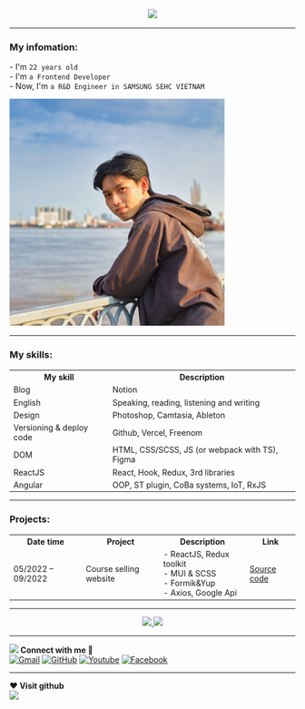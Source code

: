<p align="center">
    <a href="https://github.com/NguyenTheLuan">
        <img
            src="https://readme-typing-svg.herokuapp.com/?lines=My+fullname+is+Nguy%E1%BB%85n+Th%E1%BA%BF+Lu%C3%A2n;I%27m+a+Front-end+web+developer;In+the+future+fullstack+developer&center=true&width=500&height=50">
<hr/>
    </a>
    <h3>My infomation:</h3>
    <p>- I'm <code>22 years old</code>
    <br/>- I'm <code>a Frontend Developer</code>
    <br/> - Now, I'm <code>a R&D Engineer in SAMSUNG SEHC VIETNAM</code></p>
    <img height="400" src="./images/BachDang.jpg"/>
<hr/>
   
</p>

<h3>My skills:</h3>
<table>
  <tr>
    <th>My skill</th>
    <th>Description</th>
  </tr>
  <tr>
    <td>Blog</td>
    <td>Notion</td>
  </tr>
  <tr>
    <td>English</td>
    <td>Speaking, reading, listening and writing</td>
  </tr>
  <tr>
    <td>Design</td>
    <td>Photoshop, Camtasia, Ableton</td>
  </tr>
  <tr>
    <td>Versioning & deploy code</td>
    <td>Github, Vercel, Freenom</td>
  </tr>
  <tr>
    <td>DOM</td>
    <td>HTML, CSS/SCSS, JS (or webpack with TS), Figma
    </td>
  </tr>
  <tr>
    <td>ReactJS</td>
    <td>React, Hook, Redux, 3rd libraries</td>
  </tr>
  <tr>
    <td>Angular</td>
    <td>OOP, ST plugin, CoBa systems, IoT, RxJS</td>
  </tr>
</table>
<hr/>

<h3>Projects:</h3>
<table>
  <tr>
    <th>Date time</th>
    <th>Project</th>
    <th>Description</th>
    <th>Link</th>
  </tr>
  <tr>
    <td>05/2022 – 09/2022</td>
    <td>Course selling website</td>
    <td>
    - ReactJS, Redux toolkit<br/>
    - MUI & SCSS<br/>
    - Formik&Yup<br/>
    - Axios, Google Api
</td>
    <td><a href="https://github.com/courses-ecommerce/courses-eccommerce-client">Source code</a></td>
  </tr>
</table>
<hr/>

<div align="center">
    <a align="center" href="https://github.com/NguyenTheLuan?tab=repositories" title="NguyenTheLuan">
        <img width="49%"
            src="https://github-readme-stats.vercel.app/api/top-langs/?username=NguyenTheLuan&hide=c%23,powershell,Mathematica,Ruby,Objective-C,Objective-C%2b%2b,Cuda&title_color=61dafb&text_color=ffffff&icon_color=61dafb&bg_color=20232a&langs_count=8&layout=compact&border_color=61dafb&hide_border=true" />
    </a>
    <a align="center" href="https://github.com/NguyenTheLuan" title="NguyenTheLuan">
        <img width="49%"
            src="https://github-readme-stats.vercel.app/api?username=NguyenTheLuan&show_icons=true&theme=react&border_color=61dafb&hide_border=true" />
    </a>
</div>

<hr/>
<div class="footer">
    <!-- connect -->
    <div >
        <span>
            <b>
                <img src="https://media.giphy.com/media/iY8CRBdQXODJSCERIr/giphy.gif" width="30px">
                Connect with me 🤝
            </b>
        </span>
        <br>
        <span align="center">
            <a href="mailto:nguyentheluan.11.12.2000@gmail.com"><img img
                    src="https://img.shields.io/badge/gmail-%23EA4335.svg?style=plastic&logo=gmail&logoColor=white"
                    alt="Gmail" /></a>
            <a href="https://github.com/NguyenTheLuan"><img
                    src="https://img.shields.io/badge/github-%23181717.svg?style=plastic&logo=github&logoColor=white"
                    alt="GitHub" /></a>
            <a href="#"><img
                    src="https://img.shields.io/badge/youtube-%23EA4335.svg?style=plastic&logo=youtube&logoColor=white"
                    alt="Youtube" /></a>
            <a href="https://www.facebook.com/call.me.is.luan"><img
                    src="https://img.shields.io/badge/facebook-%231877F2.svg?style=plastic&logo=facebook&logoColor=white"
                    alt="Facebook" /></a>
        </span>
    </div>
<hr/>
    <!-- visit -->
    <div>
        <span><b>❤️ Visit github</b></span>
        <br>
        <img  src="https://profile-counter.glitch.me/%7Bphamnhutnpx%7D/count.svg"></img>
    </div>

</div>

